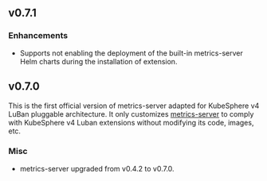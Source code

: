 <!---
Please do not delete this line of version tag
RELEASE_MARK v4.1.0 RELEASE_MARK
Please do not delete this line of version tag
-->
## v0.7.1

### Enhancements

- Supports not enabling the deployment of the built-in metrics-server Helm charts during the installation of extension.

## v0.7.0

This is the first official version of metrics-server adapted for KubeSphere v4 LuBan pluggable architecture. It only customizes [metrics-server](https://github.com/kubernetes-sigs/metrics-server) to comply with KubeSphere v4 Luban extensions without modifying its code, images, etc.

### Misc

- metrics-server upgraded from v0.4.2 to v0.7.0.

